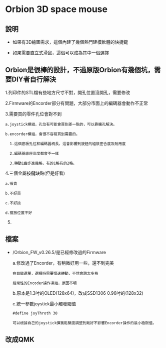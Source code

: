 # Orbion 3D space mouse 

## 說明

  * 如果有3D繪圖需求，這個內建了幾個熱門建模軟體的快捷鍵

  * 如果需要直立式滑鼠，這個可以成為其中一個選擇

## Orbion是很棒的設計，不過原版Orbion有幾個坑，需要DIY者自行解決

  1.列印件的STL檔有些地方尺寸不對，開孔位置沒開孔，需要修改
  
  2.Firmware的Encorder部分有問題，大部分市面上的編碼器會動作不正常
  
  3.需要買的零件孔位會對不到
  
    a.joystick模組，孔位有可能會買到差一點的，可以靠擴孔解決。
  
    b.encorder模組，會很不容易買到需要的。
      
      1.這個底板孔位和編碼器柄長，這會影響到旋鈕的組裝密合度及耐用度
      
      2.編碼器底座高度都會不一樣
      
      3.轉動1齒步進幾格，有的1格有的2格。
        
  
  4.三個金屬按鍵缺點(但是好看)
    
    a.很貴
    
    b.不好買
    
    c.不好按
    
    d.擺放位置不好
    
  5.
  
## 檔案

* /Orbion_FW_v0.26.5/是已經修改過的Firmware
  
  a.修改過了Encorder，有稍微好用一些，還不到完美
    
      在目錄選單，選擇時需要慢速轉動，不然會跳太多格
      
      經常性的Encoder操作凍結，原因不明
  
  b.原本是1.3吋的OLED(128x64)，改成SSD1306 0.96吋的(128x32)
  
  c.統一參數joystick最小觸發閥值 
    
      #define joyThroth 30 
    
      可以根據自己的joystick彈簧鬆緊度調整到剛好不影響Encorder操作的最小極限值。
  
## 改成QMK
